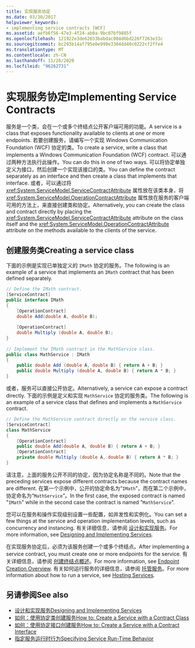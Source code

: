 ```yaml
---
title: 实现服务协定
ms.date: 03/30/2017
helpviewer_keywords:
- implementing service contracts [WCF]
ms.assetid: aefb6f56-47e3-4f24-ab0a-9bc07bf9885f
ms.openlocfilehash: 121922e3de62653babdac084d6bd226f7263e33c
ms.sourcegitcommit: bc293b14af795e0e999e3304dd40c0222cf2ffe4
ms.translationtype: MT
ms.contentlocale: zh-CN
ms.lasthandoff: 11/26/2020
ms.locfileid: "96262731"
---
```

# <a name="implementing-service-contracts"></a><span data-ttu-id="8eb14-102">实现服务协定</span><span class="sxs-lookup"><span data-stu-id="8eb14-102">Implementing Service Contracts</span></span>

<span data-ttu-id="8eb14-103">服务是一个类，会在一个或多个终结点公开客户端可用的功能。</span><span class="sxs-lookup"><span data-stu-id="8eb14-103">A service is a class that exposes functionality available to clients at one or more endpoints.</span></span> <span data-ttu-id="8eb14-104">若要创建服务，请编写一个实现 Windows Communication Foundation (WCF) 协定的类。</span><span class="sxs-lookup"><span data-stu-id="8eb14-104">To create a service, write a class that implements a Windows Communication Foundation (WCF) contract.</span></span> <span data-ttu-id="8eb14-105">可以通过两种方法执行此操作。</span><span class="sxs-lookup"><span data-stu-id="8eb14-105">You can do this in one of two ways.</span></span> <span data-ttu-id="8eb14-106">可以将协定单独定义为接口，然后创建一个实现该接口的类。</span><span class="sxs-lookup"><span data-stu-id="8eb14-106">You can define the contract separately as an interface and then create a class that implements that interface.</span></span> <span data-ttu-id="8eb14-107">或者，可以通过将 <xref:System.ServiceModel.ServiceContractAttribute> 属性放在该类本身，将 <xref:System.ServiceModel.OperationContractAttribute> 属性放在服务的客户端可用的方法上，来直接创建类和协定。</span><span class="sxs-lookup"><span data-stu-id="8eb14-107">Alternatively, you can create the class and contract directly by placing the <xref:System.ServiceModel.ServiceContractAttribute> attribute on the class itself and the <xref:System.ServiceModel.OperationContractAttribute> attribute on the methods available to the clients of the service.</span></span>  
  
## <a name="creating-a-service-class"></a><span data-ttu-id="8eb14-108">创建服务类</span><span class="sxs-lookup"><span data-stu-id="8eb14-108">Creating a service class</span></span>  

 <span data-ttu-id="8eb14-109">下面的示例是实现已单独定义的 `IMath` 协定的服务。</span><span class="sxs-lookup"><span data-stu-id="8eb14-109">The following is an example of a service that implements an `IMath` contract that has been defined separately.</span></span>  
  
```csharp  
// Define the IMath contract.  
[ServiceContract]  
public interface IMath  
{  
    [OperationContract]
    double Add(double A, double B);  
  
    [OperationContract]  
    double Multiply (double A, double B);  
}  
  
// Implement the IMath contract in the MathService class.  
public class MathService : IMath  
{  
    public double Add (double A, double B) { return A + B; }  
    public double Multiply (double A, double B) { return A * B; }  
}  
```  
  
 <span data-ttu-id="8eb14-110">或者，服务可以直接公开协定。</span><span class="sxs-lookup"><span data-stu-id="8eb14-110">Alternatively, a service can expose a contract directly.</span></span> <span data-ttu-id="8eb14-111">下面的示例是定义和实现 `MathService` 协定的服务类。</span><span class="sxs-lookup"><span data-stu-id="8eb14-111">The following is an example of a service class that defines and implements a `MathService` contract.</span></span>  
  
```csharp  
// Define the MathService contract directly on the service class.  
[ServiceContract]  
class MathService  
{  
    [OperationContract]  
    public double Add(double A, double B) { return A + B; }  
    [OperationContract]  
    private double Multiply (double A, double B) { return A * B; }  
}  
```  
  
 <span data-ttu-id="8eb14-112">请注意，上面的服务公开不同的协定，因为协定名称是不同的。</span><span class="sxs-lookup"><span data-stu-id="8eb14-112">Note that the preceding services expose different contracts because the contract names are different.</span></span> <span data-ttu-id="8eb14-113">在第一个示例中，公开的协定命名为“`IMath`”，而在第二个示例中，协定命名为“`MathService`”。</span><span class="sxs-lookup"><span data-stu-id="8eb14-113">In the first case, the exposed contract is named "`IMath`" while in the second case the contract is named "`MathService`".</span></span>  
  
 <span data-ttu-id="8eb14-114">您可以在服务和操作实现级别设置一些配置，如并发性和实例化。</span><span class="sxs-lookup"><span data-stu-id="8eb14-114">You can set a few things at the service and operation implementation levels, such as concurrency and instancing.</span></span> <span data-ttu-id="8eb14-115">有关详细信息，请参阅 [设计和实现服务](designing-and-implementing-services.md)。</span><span class="sxs-lookup"><span data-stu-id="8eb14-115">For more information, see [Designing and Implementing Services](designing-and-implementing-services.md).</span></span>  
  
 <span data-ttu-id="8eb14-116">在实现服务协定后，必须为该服务创建一个或多个终结点。</span><span class="sxs-lookup"><span data-stu-id="8eb14-116">After implementing a service contract, you must create one or more endpoints for the service.</span></span> <span data-ttu-id="8eb14-117">有关详细信息，请参阅 [创建终结点概述](endpoint-creation-overview.md)。</span><span class="sxs-lookup"><span data-stu-id="8eb14-117">For more information, see [Endpoint Creation Overview](endpoint-creation-overview.md).</span></span> <span data-ttu-id="8eb14-118">有关如何运行服务的详细信息，请参阅 [托管服务](hosting-services.md)。</span><span class="sxs-lookup"><span data-stu-id="8eb14-118">For more information about how to run a service, see [Hosting Services](hosting-services.md).</span></span>  
  
## <a name="see-also"></a><span data-ttu-id="8eb14-119">另请参阅</span><span class="sxs-lookup"><span data-stu-id="8eb14-119">See also</span></span>

- [<span data-ttu-id="8eb14-120">设计和实现服务</span><span class="sxs-lookup"><span data-stu-id="8eb14-120">Designing and Implementing Services</span></span>](designing-and-implementing-services.md)
- [<span data-ttu-id="8eb14-121">如何：使用协定类创建服务</span><span class="sxs-lookup"><span data-stu-id="8eb14-121">How to: Create a Service with a Contract Class</span></span>](./feature-details/how-to-create-a-wcf-contract-with-a-class.md)
- [<span data-ttu-id="8eb14-122">如何：使用协定接口创建服务</span><span class="sxs-lookup"><span data-stu-id="8eb14-122">How to: Create a Service with a Contract Interface</span></span>](./feature-details/how-to-create-a-service-with-a-contract-interface.md)
- [<span data-ttu-id="8eb14-123">指定服务运行时行为</span><span class="sxs-lookup"><span data-stu-id="8eb14-123">Specifying Service Run-Time Behavior</span></span>](specifying-service-run-time-behavior.md)

